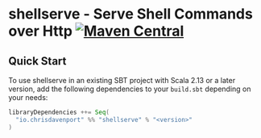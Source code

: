 # shellserve - Serve Shell Commands over Http [![Maven Central](https://maven-badges.herokuapp.com/maven-central/io.chrisdavenport/shellserve_2.13/badge.svg)](https://maven-badges.herokuapp.com/maven-central/io.chrisdavenport/shellserve_2.13)

## Quick Start

To use shellserve in an existing SBT project with Scala 2.13 or a later version, add the following dependencies to your
`build.sbt` depending on your needs:

```scala
libraryDependencies ++= Seq(
  "io.chrisdavenport" %% "shellserve" % "<version>"
)
```